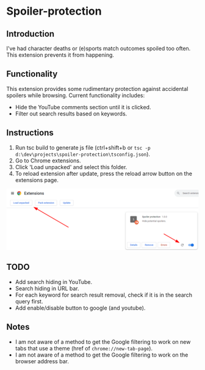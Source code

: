 # Spoiler-protection

## Introduction

I've had character deaths or (e)sports match outcomes spoiled too often. This extension prevents it from happening.

## Functionality

This extension provides some rudimentary protection against accidental spoilers while browsing. Current functionality includes:

- Hide the YouTube comments section until it is clicked.
- Filter out search results based on keywords.

## Instructions

1. Run tsc build to generate js file (ctrl+shift+b or `tsc -p d:\dev\projects\spoiler-protection\tsconfig.json`).
2. Go to Chrome extensions.
3. Click 'Load unpacked' and select this folder.
4. To reload extension after update, press the reload arrow button on the extensions page.

![Extensions](assets/extensions.png)

## TODO

- Add search hiding in YouTube.
- Search hiding in URL bar.
- For each keyword for search result removal, check if it is in the search query first.
- Add enable/disable button to google (and youtube).

## Notes

- I am not aware of a method to get the Google filtering to work on new tabs that use a theme (href of `chrome://new-tab-page`).
- I am not aware of a method to get the Google filtering to work on the browser address bar.
